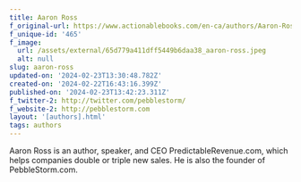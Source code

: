 ```yaml
---
title: Aaron Ross
f_original-url: https://www.actionablebooks.com/en-ca/authors/Aaron-Ross/
f_unique-id: '465'
f_image:
  url: /assets/external/65d779a411dff5449b6daa38_aaron-ross.jpeg
  alt: null
slug: aaron-ross
updated-on: '2024-02-23T13:30:48.782Z'
created-on: '2024-02-22T16:43:16.399Z'
published-on: '2024-02-23T13:42:23.311Z'
f_twitter-2: http://twitter.com/pebblestorm/
f_website-2: http://pebblestorm.com
layout: '[authors].html'
tags: authors
---
```


Aaron Ross is an author, speaker, and CEO PredictableRevenue.com, which helps companies double or triple new sales. He is also the founder of PebbleStorm.com.
